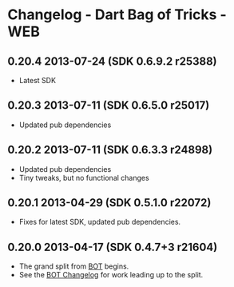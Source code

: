 # Changelog - Dart Bag of Tricks - WEB

## 0.20.4 2013-07-24 (SDK 0.6.9.2 r25388)

* Latest SDK

## 0.20.3 2013-07-11 (SDK 0.6.5.0 r25017)

* Updated pub dependencies

## 0.20.2 2013-07-11 (SDK 0.6.3.3 r24898)

* Updated pub dependencies
* Tiny tweaks, but no functional changes

## 0.20.1 2013-04-29 (SDK 0.5.1.0 r22072)

* Fixes for latest SDK, updated pub dependencies.

## 0.20.0 2013-04-17 (SDK 0.4.7+3 r21604)

* The grand split from [BOT](https://github.com/kevmoo/bot.dart) begins.
* See the [BOT Changelog](https://github.com/kevmoo/bot.dart/blob/master/changelog.md) for work leading up to the split.

